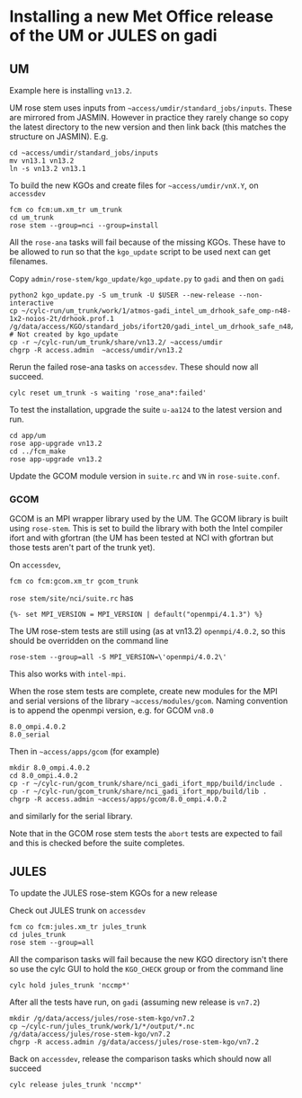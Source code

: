 # Installing a new Met Office release of the UM or JULES on gadi

## UM
Example here is installing `vn13.2`.

UM rose stem uses inputs from `~access/umdir/standard_jobs/inputs`. These are mirrored from JASMIN. However in practice they rarely change so copy the latest directory to the new version and then link back (this matches the structure on JASMIN). E.g.

```
cd ~access/umdir/standard_jobs/inputs
mv vn13.1 vn13.2
ln -s vn13.2 vn13.1
```

To build the new KGOs and create files for `~access/umdir/vnX.Y`, on `accessdev`
```
fcm co fcm:um.xm_tr um_trunk
cd um_trunk
rose stem --group=nci --group=install
```
All the `rose-ana` tasks will fail because of the missing KGOs. These have to be allowed to run so that the `kgo_update` script to be used next can get filenames.

Copy `admin/rose-stem/kgo_update/kgo_update.py` to `gadi` and then on `gadi`
```
python2 kgo_update.py -S um_trunk -U $USER --new-release --non-interactive
cp ~/cylc-run/um_trunk/work/1/atmos-gadi_intel_um_drhook_safe_omp-n48-1x2-noios-2t/drhook.prof.1 /g/data/access/KGO/standard_jobs/ifort20/gadi_intel_um_drhook_safe_n48/vn13.2/drhook.prof.1  # Not created by kgo_update
cp -r ~/cylc-run/um_trunk/share/vn13.2/ ~access/umdir
chgrp -R access.admin  ~access/umdir/vn13.2
```
Rerun the failed rose-ana tasks on `accessdev`. These should now all succeed.
```
cylc reset um_trunk -s waiting 'rose_ana*:failed'
```

To test the installation, upgrade the suite `u-aa124` to the latest version and run.
```
cd app/um
rose app-upgrade vn13.2
cd ../fcm_make
rose app-upgrade vn13.2
```
Update the GCOM module version in `suite.rc` and `VN` in `rose-suite.conf`.

### GCOM
GCOM is an MPI wrapper library used by the UM.
The GCOM library is built using `rose-stem`. This is set to build the library with both the Intel compiler ifort and with gfortran (the UM has been tested at NCI with gfortran but those tests aren't part of the trunk yet).

On `accessdev`,
```
fcm co fcm:gcom.xm_tr gcom_trunk
```
`rose stem/site/nci/suite.rc` has
```
{%- set MPI_VERSION = MPI_VERSION | default("openmpi/4.1.3") %}
```
The UM rose-stem tests are still using (as at vn13.2) `openmpi/4.0.2`, so this should be overridden on the command line
```
rose-stem --group=all -S MPI_VERSION=\'openmpi/4.0.2\'
```
This also works with `intel-mpi`.

When the rose stem tests are complete, create new modules for the MPI and serial versions of the library `~access/modules/gcom`. Naming convention is to append the openmpi version, e.g. for GCOM `vn8.0`
```
8.0_ompi.4.0.2
8.0_serial
```
Then in `~access/apps/gcom` (for example)
```
mkdir 8.0_ompi.4.0.2
cd 8.0_ompi.4.0.2
cp -r ~/cylc-run/gcom_trunk/share/nci_gadi_ifort_mpp/build/include .
cp -r ~/cylc-run/gcom_trunk/share/nci_gadi_ifort_mpp/build/lib .
chgrp -R access.admin ~access/apps/gcom/8.0_ompi.4.0.2
```
and similarly for the serial library.

Note that in the GCOM rose stem tests the `abort` tests are expected to fail and this is checked before the suite completes.

## JULES
To update the JULES rose-stem KGOs for a new release

Check out JULES trunk on `accessdev`
```
fcm co fcm:jules.xm_tr jules_trunk
cd jules_trunk
rose stem --group=all
```
All the comparison tasks will fail because the new KGO directory isn't there so use the cylc GUI to hold the `KGO_CHECK` group or from the command line
```
cylc hold jules_trunk 'nccmp*'
```
After all the tests have run, on `gadi` (assuming new release is `vn7.2`)
```
mkdir /g/data/access/jules/rose-stem-kgo/vn7.2
cp ~/cylc-run/jules_trunk/work/1/*/output/*.nc  /g/data/access/jules/rose-stem-kgo/vn7.2
chgrp -R access.admin /g/data/access/jules/rose-stem-kgo/vn7.2
```

Back on `accessdev`, release the comparison tasks which should now all succeed
```
cylc release jules_trunk 'nccmp*'
```

